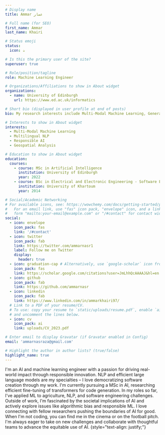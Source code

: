 ```yaml
---
# Display name
title: Ammar عمار 

# Full name (for SEO)
first_name: Ammar
last_name: Khairi

# Status emoji
status: 
  icon: ☕️

# Is this the primary user of the site?
superuser: true

# Role/position/tagline
role: Machine Learning Engineer

# Organizations/Affiliations to show in About widget
organizations:
  - name: University of Edinburgh
    url: https://www.ed.ac.uk/informatics

# Short bio (displayed in user profile at end of posts)
bio: My research interests include Multi-Modal Machine Learning, Generative Models, and Multilingual NLP.

# Interests to show in About widget
interests:
  - Multi-Modal Machine Learning
  - Multilingual NLP
  - Responsible AI
  - Geospatial Analysis

# Education to show in About widget
education:
  courses:
    - course: MSc in Artificial Intelligence
      institution: University of Edinburgh
      year: 2022
    - course: BSc in Electrical and Electronic Engineering - Software Engineering
      institution: University of Khartoum
      year: 2014

# Social/Academic Networking
# For available icons, see: https://wowchemy.com/docs/getting-started/page-builder/#icons
#   For an email link, use "fas" icon pack, "envelope" icon, and a link in the
#   form "mailto:your-email@example.com" or "/#contact" for contact widget.
social:
  - icon: envelope
    icon_pack: fas
    link: '/#contact'
  - icon: twitter
    icon_pack: fab
    link: https://twitter.com/ammarnasr1
    label: Follow me on Twitter
    display:
      header: true
  - icon: graduation-cap # Alternatively, use `google-scholar` icon from `ai` icon pack
    icon_pack: fas
    link: https://scholar.google.com/citations?user=JmLhhQcAAAAJ&hl=en
  - icon: github
    icon_pack: fab
    link: https://github.com/ammarnasr
  - icon: linkedin
    icon_pack: fab
    link: https://www.linkedin.com/in/ammarkhairi97/
  # Link to a PDF of your resume/CV.
  # To use: copy your resume to `static/uploads/resume.pdf`, enable `ai` icons in `params.yaml`,
  # and uncomment the lines below.
  - icon: cv
    icon_pack: ai
    link: uploads/CV_2023.pdf

# Enter email to display Gravatar (if Gravatar enabled in Config)
email: 'ammarnasraza@gmail.com'

# Highlight the author in author lists? (true/false)
highlight_name: true
---
```

I'm an AI and machine learning engineer with a passion for driving real-world impact through responsible innovation. NLP and efficient large language models are my specialties – I love democratizing software creation through my work. I'm currently pursuing a MSc in AI, researching efficient fine-tuning of transformers for code generation. In my roles so far, I've applied ML to agriculture, NLP, and software engineering challenges. Outside of work, I'm fascinated by the societal implications of AI and actively explore issues like algorithmic bias and responsible ML. I love connecting with fellow researchers pushing the boundaries of AI for good. When I'm not coding, you can find me in the cinema or on the football pitch. I'm always eager to take on new challenges and collaborate with thoughtful teams to advance the equitable use of AI.
{style="text-align: justify;"}
